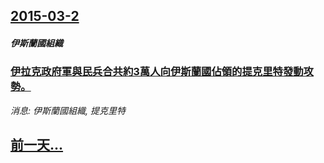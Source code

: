 ## [2015-03-2](/news/2015/03/2/index.md)

##### 伊斯蘭國組織
### [伊拉克政府軍與民兵合共約3萬人向伊斯蘭國佔領的提克里特發動攻勢。 ](/news/2015/03/2/伊拉克政府軍與民兵合共約3萬人向伊斯蘭國佔領的提克里特發動攻勢.md)
_消息: 伊斯蘭國組織, 提克里特_

## [前一天...](/news/2015/03/1/index.md)

